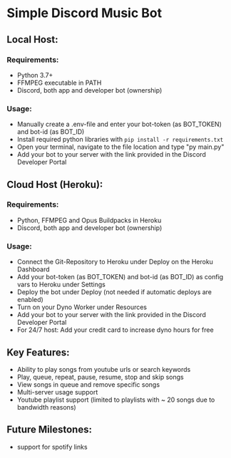 # Simple Discord Music Bot

## Local Host:
### Requirements:
* Python 3.7+
* FFMPEG executable in PATH
* Discord, both app and developer bot (ownership)

### Usage:
* Manually create a .env-file and enter your bot-token (as BOT_TOKEN) and bot-id (as BOT_ID)
* Install required python libraries with ```pip install -r requirements.txt```
* Open your terminal, navigate to the file location and type "py main.py"
* Add your bot to your server with the link provided in the Discord Developer Portal

## Cloud Host (Heroku):
### Requirements:
* Python, FFMPEG and Opus Buildpacks in Heroku
* Discord, both app and developer bot (ownership)

### Usage:
* Connect the Git-Repository to Heroku under Deploy on the Heroku Dashboard
* Add your bot-token (as BOT_TOKEN) and bot-id (as BOT_ID) as config vars to Heroku under Settings
* Deploy the bot under Deploy (not needed if automatic deploys are enabled)
* Turn on your Dyno Worker under Resources
* Add your bot to your server with the link provided in the Discord Developer Portal
* For 24/7 host: Add your credit card to increase dyno hours for free

## Key Features:
* Ability to play songs from youtube urls or search keywords
* Play, queue, repeat, pause, resume, stop and skip songs
* View songs in queue and remove specific songs
* Multi-server usage support
* Youtube playlist support (limited to playlists with ~ 20 songs due to bandwidth reasons)

## Future Milestones:
* support for spotify links